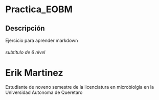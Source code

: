 # Practica_EOBM

## Descripción
Ejercicio para aprender markdown
###### subtitulo de 6 nivel

Erik Martinez
=======
Estudiante de noveno semestre de la licenciatura en microbiolgia en la Universidad Autonoma de Queretaro

